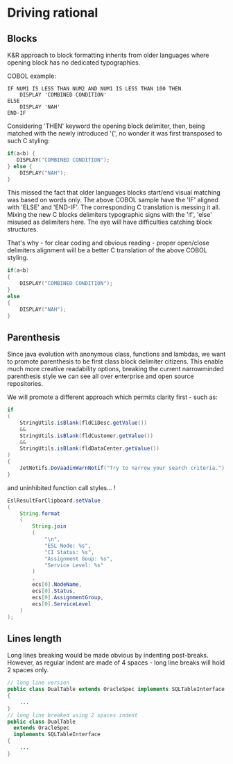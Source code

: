 # Driving rational


## Blocks

K&R approach to block formatting inherits from older languages where opening block has no dedicated typographies.

COBOL example: 

```cobol
IF NUM1 IS LESS THAN NUM2 AND NUM1 IS LESS THAN 100 THEN
    DISPLAY 'COMBINED CONDITION'
ELSE
    DISPLAY 'NAH'
END-IF    
```

Considering 'THEN' keyword the opening block delimiter, then, being matched with the newly introduced '{', no wonder it was first transposed to such C styling:
```c
if(a<b) {
   DISPLAY("COMBINED CONDITION");
} else {
    DISPLAY("NAH");
}    
```

This missed the fact that older languages blocks start/end visual matching was based on words only. The above COBOL sample have the 'IF' aligned with 'ELSE' and 'END-IF'.
The corresponding C translation is messing it all. Mixing the new C blocks delimiters typographic signs with the 'if', 'else' misused as delimiters here. The eye will have difficulties catching block structures.

That's why - for clear coding and obvious reading -  proper open/close delimiters alignment will be a better C translation of the above COBOL styling.
```c
if(a<b) 
{
    DISPLAY("COMBINED CONDITION");
}
else 
{
    DISPLAY("NAH");
}    
```

## Parenthesis

Since java evolution with anonymous class, functions and lambdas, we want to promote parenthesis to be first class block delimiter citizens. This enable much more creative readability options, breaking the current narrowminded parenthesis style we can see all over enterprise and open source repositories. 

We will promote a different approach which permits clarity first -  such as:

```java
if
(
    StringUtils.isBlank(fldCiDesc.getValue())
    &&
    StringUtils.isBlank(fldCustomer.getValue())
    &&
    StringUtils.isBlank(fldDataCenter.getValue())
)
{
    JetNotifs.DoVaadinWarnNotif("Try to narrow your search criteria.");
}
```
and uninhibited function call styles... !

```java
EslResultForClipboard.setValue
(
    String.format
    (
        String.join
        (
            "\n",
            "ESL Node: %s",
            "CI Status: %s",
            "Assignment Goup: %s",
            "Service Level: %s"
        )
        ,
        ecs[0].NodeName,
        ecs[0].Status,
        ecs[0].AssignmentGroup,
        ecs[0].ServiceLevel
    )
);
```

## Lines length

Long lines breaking would be made obvious by indenting post-breaks. However, as regular indent are made of 4 spaces - long line breaks will hold 2 spaces only.


```java
// long line version
public class DualTable extends OracleSpec implements SQLTableInterface
{
    ...
}
// long line breaked using 2 spaces indent
public class DualTable 
  extends OracleSpec 
  implements SQLTableInterface
{
    ...
}
```
